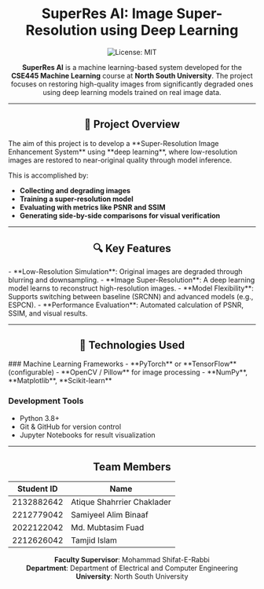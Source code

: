 <div align="center">
  
# SuperRes AI: Image Super-Resolution using Deep Learning

![License: MIT](https://img.shields.io/badge/License-MIT-yellow.svg)

**SuperRes AI** is a machine learning-based system developed for the **CSE445 Machine Learning** course at **North South University**. The project focuses on restoring high-quality images from significantly degraded ones using deep learning models trained on real image data.
</div>

---
<div align="center">
  
## 📌 Project Overview
</div>
The aim of this project is to develop a **Super-Resolution Image Enhancement System** using **deep learning**, where low-resolution images are restored to near-original quality through model inference. 

This is accomplished by:
- **Collecting and degrading images**
- **Training a super-resolution model**
- **Evaluating with metrics like PSNR and SSIM**
- **Generating side-by-side comparisons for visual verification**

---
<div align="center">
  
## 🔍 Key Features
</div>
- **Low-Resolution Simulation**: Original images are degraded through blurring and downsampling.
- **Image Super-Resolution**: A deep learning model learns to reconstruct high-resolution images.
- **Model Flexibility**: Supports switching between baseline (SRCNN) and advanced models (e.g., ESPCN).
- **Performance Evaluation**: Automated calculation of PSNR, SSIM, and visual results.

---
<div align="center">
  
## 🧠 Technologies Used

</div>
### Machine Learning Frameworks
- **PyTorch** or **TensorFlow** (configurable)
- **OpenCV / Pillow** for image processing
- **NumPy**, **Matplotlib**, **Scikit-learn**

### Development Tools
- Python 3.8+
- Git & GitHub for version control
- Jupyter Notebooks for result visualization

---

<div align="center">
  
## Team Members

| Student ID   | Name                        |
|--------------|-----------------------------|
| 2132882642   | Atique Shahrrier Chaklader  |
| 2212779042   | Samiyeel Alim Binaaf        |
| 2022122042   | Md. Mubtasim Fuad           |
| 2212626042   | Tamjid Islam                |

**Faculty Supervisor**: Mohammad Shifat-E-Rabbi  
**Department**: Department of Electrical and Computer Engineering  
**University**: North South University
</div>
